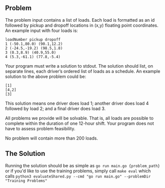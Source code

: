 ## Problem
The problem input contains a list of loads. Each load is formatted as an id followed by pickup and dropoff locations in (x,y) floating point coordinates. An example input with four loads is:
```
loadNumber pickup dropoff
1 (-50.1,80.0) (90.1,12.2)
2 (-24.5,-19.2) (98.5,1.8)
3 (0.3,8.9) (40.9,55.0)
4 (5.3,-61.1) (77.8,-5.4)
```
Your program must write a solution to stdout. The solution should list, on separate lines, each driver’s ordered list of loads as a schedule. An example solution to the above problem could be:
```
[1]
[4,2]
[3]
```
This solution means one driver does load 1; another driver does load 4 followed by load 2; and a final driver does load 3.

All problems we provide will be solvable. That is, all loads are possible to complete within the duration of one 12-hour shift. Your program does not have to assess problem feasibility.

No problem will contain more than 200 loads.

## The Solution
Running the solution should be as simple as `go run main.go {problem_path}` or if you'd like to use the training problems, simply call `make eval` which calls `python3 evaluateShared.py --cmd "go run main.go" --problemDir "Training Problems"`
